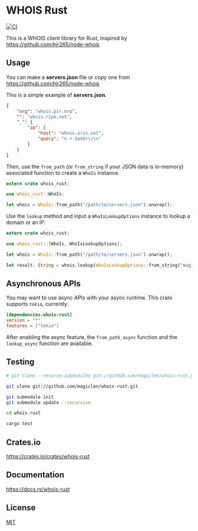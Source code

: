 WHOIS Rust
====================

[![CI](https://github.com/magiclen/whois-rust/actions/workflows/ci.yml/badge.svg)](https://github.com/magiclen/whois-rust/actions/workflows/ci.yml)

This is a WHOIS client library for Rust, inspired by https://github.com/hjr265/node-whois

## Usage

You can make a **servers.json** file or copy one from https://github.com/hjr265/node-whois

This is a simple example of **servers.json**.

```json
{
    "org": "whois.pir.org",
    "": "whois.ripe.net",
    "_": {
        "ip": {
            "host": "whois.arin.net",
            "query": "n + $addr\r\n"
        }
    }
}
```

Then, use the `from_path` (or `from_string` if your JSON data is in-memory) associated function to create a `WhoIs` instance.

```rust
extern crate whois_rust;

use whois_rust::WhoIs;

let whois = WhoIs::from_path("/path/to/servers.json").unwrap();
```

Use the `lookup` method and input a `WhoIsLookupOptions` instance to lookup a domain or an IP.

```rust
extern crate whois_rust;

use whois_rust::{WhoIs, WhoIsLookupOptions};

let whois = WhoIs::from_path("/path/to/servers.json").unwrap();

let result: String = whois.lookup(WhoIsLookupOptions::from_string("magiclen.org").unwrap()).unwrap();
```

## Asynchronous APIs

You may want to use async APIs with your async runtime. This crate supports `tokio`, currently.

```toml
[dependencies.whois-rust]
version = "*"
features = ["tokio"]
```

After enabling the async feature, the `from_path_async` function and the `lookup_async` function are available.

## Testing

```bash
# git clone --recurse-submodules git://github.com/magiclen/whois-rust.git

git clone git://github.com/magiclen/whois-rust.git

git submodule init
git submodule update --recursive

cd whois-rust

cargo test
```

## Crates.io

https://crates.io/crates/whois-rust

## Documentation

https://docs.rs/whois-rust

## License

[MIT](LICENSE)